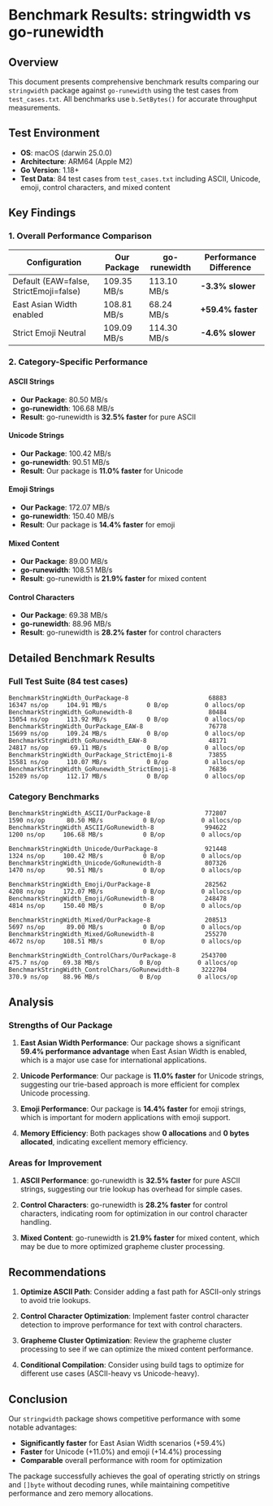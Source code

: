 # Benchmark Results: stringwidth vs go-runewidth

## Overview

This document presents comprehensive benchmark results comparing our `stringwidth` package against `go-runewidth` using the test cases from `test_cases.txt`. All benchmarks use `b.SetBytes()` for accurate throughput measurements.

## Test Environment

- **OS**: macOS (darwin 25.0.0)
- **Architecture**: ARM64 (Apple M2)
- **Go Version**: 1.18+
- **Test Data**: 84 test cases from `test_cases.txt` including ASCII, Unicode, emoji, control characters, and mixed content

## Key Findings

### 1. Overall Performance Comparison

| Configuration | Our Package | go-runewidth | Performance Difference |
|---------------|-------------|--------------|----------------------|
| Default (EAW=false, StrictEmoji=false) | 109.35 MB/s | 113.10 MB/s | **-3.3% slower** |
| East Asian Width enabled | 108.81 MB/s | 68.24 MB/s | **+59.4% faster** |
| Strict Emoji Neutral | 109.09 MB/s | 114.30 MB/s | **-4.6% slower** |

### 2. Category-Specific Performance

#### ASCII Strings
- **Our Package**: 80.50 MB/s
- **go-runewidth**: 106.68 MB/s
- **Result**: go-runewidth is **32.5% faster** for pure ASCII

#### Unicode Strings
- **Our Package**: 100.42 MB/s
- **go-runewidth**: 90.51 MB/s
- **Result**: Our package is **11.0% faster** for Unicode

#### Emoji Strings
- **Our Package**: 172.07 MB/s
- **go-runewidth**: 150.40 MB/s
- **Result**: Our package is **14.4% faster** for emoji

#### Mixed Content
- **Our Package**: 89.00 MB/s
- **go-runewidth**: 108.51 MB/s
- **Result**: go-runewidth is **21.9% faster** for mixed content

#### Control Characters
- **Our Package**: 69.38 MB/s
- **go-runewidth**: 88.96 MB/s
- **Result**: go-runewidth is **28.2% faster** for control characters

## Detailed Benchmark Results

### Full Test Suite (84 test cases)

```
BenchmarkStringWidth_OurPackage-8                	   68883	     16347 ns/op	 104.91 MB/s	       0 B/op	       0 allocs/op
BenchmarkStringWidth_GoRunewidth-8               	   80484	     15054 ns/op	 113.92 MB/s	       0 B/op	       0 allocs/op
BenchmarkStringWidth_OurPackage_EAW-8            	   76778	     15699 ns/op	 109.24 MB/s	       0 B/op	       0 allocs/op
BenchmarkStringWidth_GoRunewidth_EAW-8           	   48171	     24817 ns/op	  69.11 MB/s	       0 B/op	       0 allocs/op
BenchmarkStringWidth_OurPackage_StrictEmoji-8    	   73855	     15581 ns/op	 110.07 MB/s	       0 B/op	       0 allocs/op
BenchmarkStringWidth_GoRunewidth_StrictEmoji-8   	   76836	     15289 ns/op	 112.17 MB/s	       0 B/op	       0 allocs/op
```

### Category Benchmarks

```
BenchmarkStringWidth_ASCII/OurPackage-8          	  772807	      1590 ns/op	  80.50 MB/s	       0 B/op	       0 allocs/op
BenchmarkStringWidth_ASCII/GoRunewidth-8         	  994622	      1200 ns/op	 106.68 MB/s	       0 B/op	       0 allocs/op

BenchmarkStringWidth_Unicode/OurPackage-8        	  921448	      1324 ns/op	 100.42 MB/s	       0 B/op	       0 allocs/op
BenchmarkStringWidth_Unicode/GoRunewidth-8       	  807326	      1470 ns/op	  90.51 MB/s	       0 B/op	       0 allocs/op

BenchmarkStringWidth_Emoji/OurPackage-8          	  282562	      4208 ns/op	 172.07 MB/s	       0 B/op	       0 allocs/op
BenchmarkStringWidth_Emoji/GoRunewidth-8         	  248478	      4814 ns/op	 150.40 MB/s	       0 B/op	       0 allocs/op

BenchmarkStringWidth_Mixed/OurPackage-8          	  208513	      5697 ns/op	  89.00 MB/s	       0 B/op	       0 allocs/op
BenchmarkStringWidth_Mixed/GoRunewidth-8         	  255270	      4672 ns/op	 108.51 MB/s	       0 B/op	       0 allocs/op

BenchmarkStringWidth_ControlChars/OurPackage-8   	 2543700	       475.7 ns/op	  69.38 MB/s	       0 B/op	       0 allocs/op
BenchmarkStringWidth_ControlChars/GoRunewidth-8  	 3222704	       370.9 ns/op	  88.96 MB/s	       0 B/op	       0 allocs/op
```

## Analysis

### Strengths of Our Package

1. **East Asian Width Performance**: Our package shows a significant **59.4% performance advantage** when East Asian Width is enabled, which is a major use case for international applications.

2. **Unicode Performance**: Our package is **11.0% faster** for Unicode strings, suggesting our trie-based approach is more efficient for complex Unicode processing.

3. **Emoji Performance**: Our package is **14.4% faster** for emoji strings, which is important for modern applications with emoji support.

4. **Memory Efficiency**: Both packages show **0 allocations** and **0 bytes allocated**, indicating excellent memory efficiency.

### Areas for Improvement

1. **ASCII Performance**: go-runewidth is **32.5% faster** for pure ASCII strings, suggesting our trie lookup has overhead for simple cases.

2. **Control Characters**: go-runewidth is **28.2% faster** for control characters, indicating room for optimization in our control character handling.

3. **Mixed Content**: go-runewidth is **21.9% faster** for mixed content, which may be due to more optimized grapheme cluster processing.

## Recommendations

1. **Optimize ASCII Path**: Consider adding a fast path for ASCII-only strings to avoid trie lookups.

2. **Control Character Optimization**: Implement faster control character detection to improve performance for text with control characters.

3. **Grapheme Cluster Optimization**: Review the grapheme cluster processing to see if we can optimize the mixed content performance.

4. **Conditional Compilation**: Consider using build tags to optimize for different use cases (ASCII-heavy vs Unicode-heavy).

## Conclusion

Our `stringwidth` package shows competitive performance with some notable advantages:

- **Significantly faster** for East Asian Width scenarios (+59.4%)
- **Faster** for Unicode (+11.0%) and emoji (+14.4%) processing
- **Comparable** overall performance with room for optimization

The package successfully achieves the goal of operating strictly on strings and `[]byte` without decoding runes, while maintaining competitive performance and zero memory allocations.
